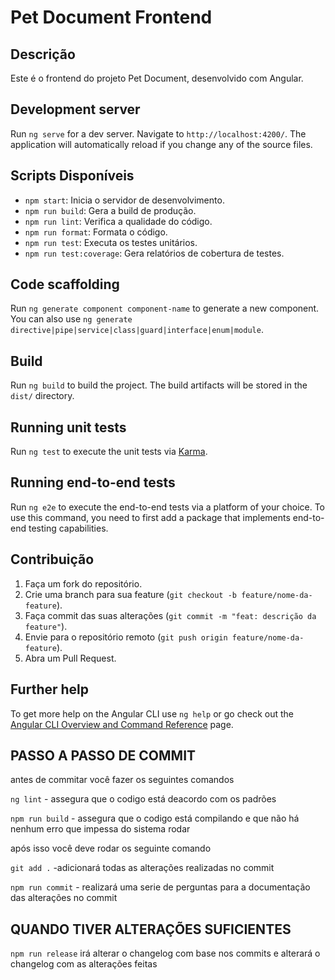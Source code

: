 # Pet Document Frontend

## Descrição
Este é o frontend do projeto Pet Document, desenvolvido com Angular.

## Development server

Run `ng serve` for a dev server. Navigate to `http://localhost:4200/`. The application will automatically reload if you change any of the source files.

## Scripts Disponíveis
- `npm start`: Inicia o servidor de desenvolvimento.
- `npm run build`: Gera a build de produção.
- `npm run lint`: Verifica a qualidade do código.
- `npm run format`: Formata o código.
- `npm run test`: Executa os testes unitários.
- `npm run test:coverage`: Gera relatórios de cobertura de testes.

## Code scaffolding

Run `ng generate component component-name` to generate a new component. You can also use `ng generate directive|pipe|service|class|guard|interface|enum|module`.

## Build

Run `ng build` to build the project. The build artifacts will be stored in the `dist/` directory.

## Running unit tests

Run `ng test` to execute the unit tests via [Karma](https://karma-runner.github.io).

## Running end-to-end tests

Run `ng e2e` to execute the end-to-end tests via a platform of your choice. To use this command, you need to first add a package that implements end-to-end testing capabilities.

## Contribuição
1. Faça um fork do repositório.
2. Crie uma branch para sua feature (`git checkout -b feature/nome-da-feature`).
3. Faça commit das suas alterações (`git commit -m "feat: descrição da feature"`).
4. Envie para o repositório remoto (`git push origin feature/nome-da-feature`).
5. Abra um Pull Request.

## Further help

To get more help on the Angular CLI use `ng help` or go check out the [Angular CLI Overview and Command Reference](https://angular.io/cli) page.

## PASSO A PASSO DE COMMIT

antes de commitar você fazer os seguintes comandos

`ng lint` - assegura que o codigo está deacordo com os padrões

`npm run build` - assegura que o codigo está compilando e que não há nenhum erro que impessa do sistema rodar

após isso você deve rodar os seguinte comando

`git add .` -adicionará todas as alterações realizadas no commit

`npm run commit` - realizará uma serie de perguntas para a documentação das alterações no commit

## QUANDO TIVER ALTERAÇÕES SUFICIENTES

`npm run release` irá alterar o changelog com base nos commits e alterará o changelog com as alterações feitas
